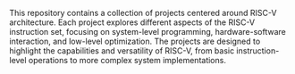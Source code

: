 This repository contains a collection of projects centered around RISC-V architecture. Each project explores different aspects of the RISC-V instruction set, focusing on system-level programming, hardware-software interaction, and low-level optimization. The projects are designed to highlight the capabilities and versatility of RISC-V, from basic instruction-level operations to more complex system implementations.
